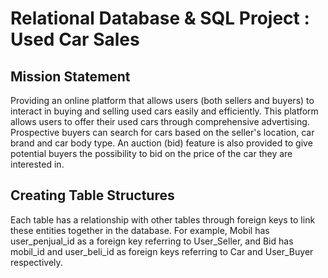 # Relational Database & SQL Project : Used Car Sales

## Mission Statement

Providing an online platform that allows users (both sellers and buyers) to interact in buying and selling used cars easily and efficiently. This platform allows users to offer their used cars through comprehensive advertising. Prospective buyers can search for cars based on the seller's location, car brand and car body type. An auction (bid) feature is also provided to give potential buyers the possibility to bid on the price of the car they are interested in.

## Creating Table Structures

Each table has a relationship with other tables through foreign keys to link these entities together in the database. For example, Mobil has user_penjual_id as a foreign key referring to User_Seller, and Bid has mobil_id and user_beli_id as foreign keys referring to Car and User_Buyer respectively.
